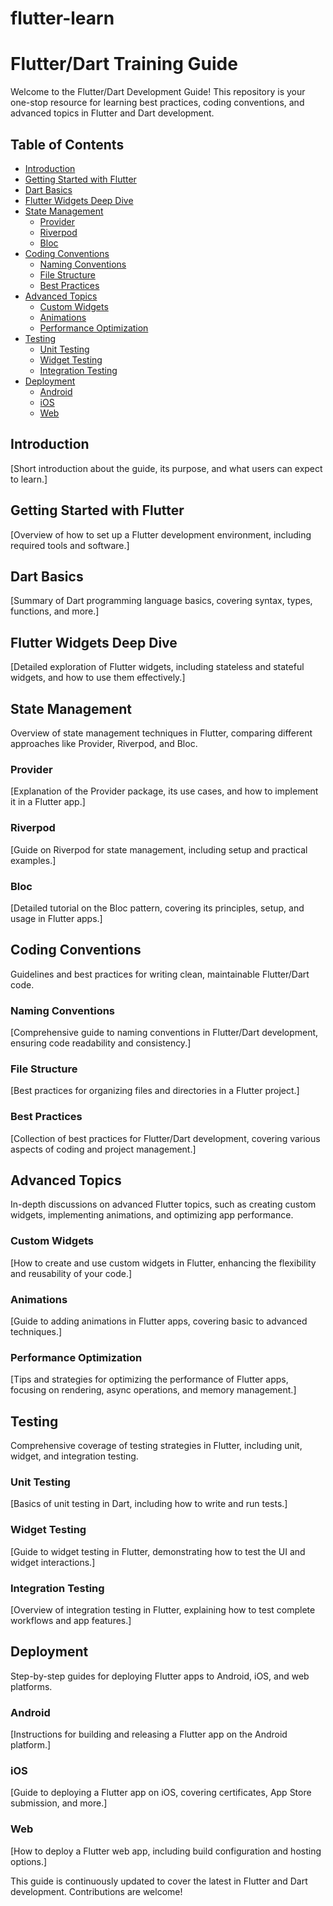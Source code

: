 # flutter-learn

# Flutter/Dart Training Guide

Welcome to the Flutter/Dart Development Guide! This repository is your one-stop resource for learning best practices, coding conventions, and advanced topics in Flutter and Dart development.

## Table of Contents

- [Introduction](#introduction)
- [Getting Started with Flutter](#getting-started-with-flutter)
- [Dart Basics](#dart-basics)
- [Flutter Widgets Deep Dive](#flutter-widgets-deep-dive)
- [State Management](#state-management)
  - [Provider](/StateManagement/Provider.md)
  - [Riverpod](/StateManagement/Riverpod.md)
  - [Bloc](/StateManagement/Bloc.md)
- [Coding Conventions](#coding-conventions)
  - [Naming Conventions](/CodingConventions/NamingConventions.md)
  - [File Structure](/CodingConventions/FileStructure.md)
  - [Best Practices](/CodingConventions/BestPractices.md)
- [Advanced Topics](#advanced-topics)
  - [Custom Widgets](/AdvancedTopics/CustomWidgets.md)
  - [Animations](/AdvancedTopics/Animations.md)
  - [Performance Optimization](/AdvancedTopics/PerformanceOptimization.md)
- [Testing](#testing)
  - [Unit Testing](/Testing/UnitTesting.md)
  - [Widget Testing](/Testing/WidgetTesting.md)
  - [Integration Testing](/Testing/IntegrationTesting.md)
- [Deployment](#deployment)
  - [Android](/Deployment/Android.md)
  - [iOS](/Deployment/iOS.md)
  - [Web](/Deployment/Web.md)

## Introduction

[Short introduction about the guide, its purpose, and what users can expect to learn.]

## Getting Started with Flutter

[Overview of how to set up a Flutter development environment, including required tools and software.]

## Dart Basics

[Summary of Dart programming language basics, covering syntax, types, functions, and more.]

## Flutter Widgets Deep Dive

[Detailed exploration of Flutter widgets, including stateless and stateful widgets, and how to use them effectively.]

## State Management

Overview of state management techniques in Flutter, comparing different approaches like Provider, Riverpod, and Bloc.

### Provider

[Explanation of the Provider package, its use cases, and how to implement it in a Flutter app.]

### Riverpod

[Guide on Riverpod for state management, including setup and practical examples.]

### Bloc

[Detailed tutorial on the Bloc pattern, covering its principles, setup, and usage in Flutter apps.]

## Coding Conventions

Guidelines and best practices for writing clean, maintainable Flutter/Dart code.

### Naming Conventions

[Comprehensive guide to naming conventions in Flutter/Dart development, ensuring code readability and consistency.]

### File Structure

[Best practices for organizing files and directories in a Flutter project.]

### Best Practices

[Collection of best practices for Flutter/Dart development, covering various aspects of coding and project management.]

## Advanced Topics

In-depth discussions on advanced Flutter topics, such as creating custom widgets, implementing animations, and optimizing app performance.

### Custom Widgets

[How to create and use custom widgets in Flutter, enhancing the flexibility and reusability of your code.]

### Animations

[Guide to adding animations in Flutter apps, covering basic to advanced techniques.]

### Performance Optimization

[Tips and strategies for optimizing the performance of Flutter apps, focusing on rendering, async operations, and memory management.]

## Testing

Comprehensive coverage of testing strategies in Flutter, including unit, widget, and integration testing.

### Unit Testing

[Basics of unit testing in Dart, including how to write and run tests.]

### Widget Testing

[Guide to widget testing in Flutter, demonstrating how to test the UI and widget interactions.]

### Integration Testing

[Overview of integration testing in Flutter, explaining how to test complete workflows and app features.]

## Deployment

Step-by-step guides for deploying Flutter apps to Android, iOS, and web platforms.

### Android

[Instructions for building and releasing a Flutter app on the Android platform.]

### iOS

[Guide to deploying a Flutter app on iOS, covering certificates, App Store submission, and more.]

### Web

[How to deploy a Flutter web app, including build configuration and hosting options.]

This guide is continuously updated to cover the latest in Flutter and Dart development. Contributions are welcome!
